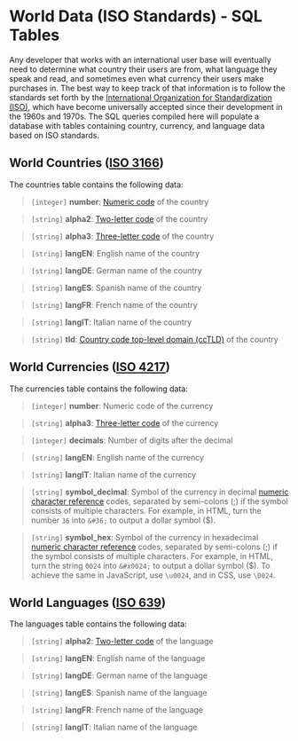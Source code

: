 World Data (ISO Standards) - SQL Tables
=======================================

Any developer that works with an international user base will eventually need to determine what country their users are from, what language they speak and read, and sometimes even what currency their users make purchases in. The best way to keep track of that information is to follow the standards set forth by the [International Organization for Standardization (ISO)](http://www.iso.org/), which have become universally accepted since their development in the 1960s and 1970s. The SQL queries compiled here will populate a database with tables containing country, currency, and language data based on ISO standards.

World Countries ([ISO 3166](http://www.iso.org/iso/home/standards/country_codes.htm))
--------------------------

The countries table contains the following data:

> `[integer]` **number**: [Numeric code](https://en.wikipedia.org/wiki/ISO_3166-1_numeric) of the country

> `[string]` **alpha2**: [Two-letter code](https://en.wikipedia.org/wiki/ISO_3166-1_alpha-2) of the country

> `[string]` **alpha3**: [Three-letter code](https://en.wikipedia.org/wiki/ISO_3166-1_alpha-3) of the country

> `[string]` **langEN**: English name of the country

> `[string]` **langDE**: German name of the country

> `[string]` **langES**: Spanish name of the country

> `[string]` **langFR**: French name of the country

> `[string]` **langIT**: Italian name of the country

> `[string]` **tld**: [Country code top-level domain (ccTLD)](https://en.wikipedia.org/wiki/Country_code_top-level_domain) of the country

World Currencies ([ISO 4217](http://www.iso.org/iso/home/standards/currency_codes.htm))
---------------------------

The currencies table contains the following data:

> `[integer]` **number**: Numeric code of the currency

> `[string]` **alpha3**: [Three-letter code](https://en.wikipedia.org/wiki/ISO_4217) of the currency

> `[integer]` **decimals**: Number of digits after the decimal

> `[string]` **langEN**: English name of the currency

> `[string]` **langIT**: Italian name of the currency

> `[string]` **symbol_decimal**: Symbol of the currency in decimal [numeric character reference](https://en.wikipedia.org/wiki/Numeric_character_reference) codes, separated by semi-colons (;) if the symbol consists of multiple characters. For example, in HTML, turn the number `36` into `&#36;` to output a dollar symbol ($).

> `[string]` **symbol_hex**: Symbol of the currency in hexadecimal [numeric character reference](https://en.wikipedia.org/wiki/Numeric_character_reference) codes, separated by semi-colons (;) if the symbol consists of multiple characters. For example, in HTML, turn the string `0024` into `&#x0024;` to output a dollar symbol ($). To achieve the same in JavaScript, use `\u0024`, and in CSS, use `\0024`.

World Languages ([ISO 639](http://www.iso.org/iso/home/standards/language_codes.htm))
-------------------------

The languages table contains the following data:

> `[string]` **alpha2**: [Two-letter code](https://en.wikipedia.org/wiki/ISO_639-1) of the language

> `[string]` **langEN**: English name of the language

> `[string]` **langDE**: German name of the language

> `[string]` **langES**: Spanish name of the language

> `[string]` **langFR**: French name of the language

> `[string]` **langIT**: Italian name of the language